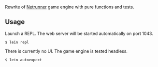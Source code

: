 Rewrite of [Netrunner](https://github.com/mtgred/netrunner) game engine with pure functions and tests.

## Usage

Launch a REPL. The web server will be started automatically on port 1043.

```
$ lein repl
```

There is currently no UI. The game engine is tested headless.

```
$ lein autoexpect
```
